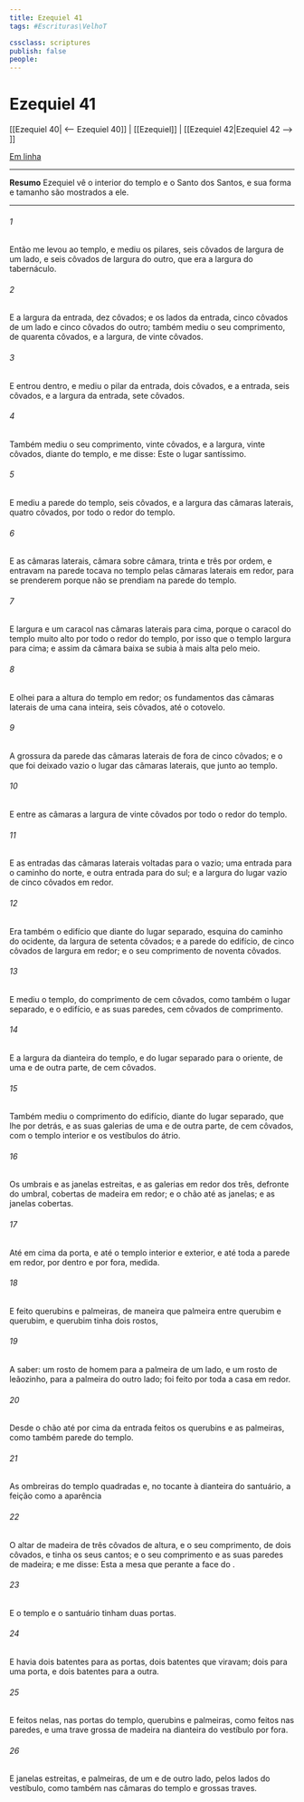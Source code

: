 ```yaml
---
title: Ezequiel 41
tags: #Escrituras\VelhoT

cssclass: scriptures
publish: false
people:
---
```


# Ezequiel 41
[[Ezequiel 40| <-- Ezequiel 40]] | [[Ezequiel]] | [[Ezequiel 42|Ezequiel 42 --> ]]

[Em linha](https://churchofjesuschrist.org/study/scriptures/ot/ezek/41?lang=por)

---
__Resumo__
Ezequiel vê o interior do templo e o Santo dos Santos, e sua forma e tamanho são mostrados a ele.

---
###### 1 
Então me levou ao templo, e mediu os pilares, seis côvados de largura de um lado, e seis côvados de largura do outro, que era a largura do tabernáculo.

###### 2 
E a largura da entrada, dez côvados; e os lados da entrada, cinco côvados de um lado e cinco côvados do outro; também mediu o seu comprimento, de quarenta côvados, e a largura, de vinte côvados.

###### 3 
E entrou dentro, e mediu o pilar da entrada, dois côvados, e a entrada, seis côvados, e a largura da entrada, sete côvados.

###### 4 
Também mediu o seu comprimento, vinte côvados, e a largura, vinte côvados, diante do templo, e me disse: Este  o lugar santíssimo.

###### 5 
E mediu a parede do templo, seis côvados, e a largura das câmaras laterais, quatro côvados, por todo o redor do templo.

###### 6 
E as câmaras laterais, câmara sobre câmara,  trinta e três por ordem, e entravam na parede  tocava no templo pelas câmaras laterais em redor, para se prenderem  porque não se prendiam na parede do templo.

###### 7 
E  largura e um caracol nas câmaras laterais para cima, porque o caracol do templo  muito alto por todo o redor do templo, por isso que o templo  largura para cima; e assim da câmara baixa se subia à mais alta pelo meio.

###### 8 
E olhei para a altura do templo em redor;  os fundamentos das câmaras laterais  de uma cana inteira, seis côvados,  até o cotovelo.

###### 9 
A grossura da parede das câmaras laterais de fora  de cinco côvados; e o que foi deixado vazio  o lugar das câmaras laterais, que  junto ao templo.

###### 10 
E entre as câmaras  a largura de vinte côvados por todo o redor do templo.

###### 11 
E as entradas das câmaras laterais  voltadas para o  vazio; uma entrada para o caminho do norte, e outra entrada para  do sul; e a largura do lugar vazio  de cinco côvados em redor.

###### 12 
Era também o edifício que  diante do lugar separado,  esquina do caminho do ocidente, da largura de setenta côvados; e a parede do edifício, de cinco côvados de largura em redor; e o seu comprimento  de noventa côvados.

###### 13 
E mediu o templo, do comprimento de cem côvados, como também o lugar separado, e o edifício, e as suas paredes, cem côvados de comprimento.

###### 14 
E a largura da dianteira do templo, e do lugar separado para o oriente, de uma e de outra parte, de cem côvados.

###### 15 
Também mediu o comprimento do edifício, diante do lugar separado, que lhe  por detrás, e as suas galerias de uma e de outra parte, de cem côvados, com o templo interior e os vestíbulos do átrio.

###### 16 
Os umbrais e as janelas estreitas, e as galerias em redor dos três, defronte do umbral,  cobertas de madeira em redor; e  o chão até as janelas; e as janelas  cobertas.

###### 17 
Até  em cima da porta, e até o templo interior e exterior, e até toda a parede em redor, por dentro e por fora,  medida.

###### 18 
E  feito  querubins e palmeiras, de maneira que  palmeira  entre querubim e querubim, e  querubim tinha dois rostos,

###### 19 
A saber: um rosto de homem  para a palmeira de um lado, e um rosto de leãozinho, para a palmeira do outro lado;  foi feito por toda a casa em redor.

###### 20 
Desde o chão até por cima da entrada  feitos os querubins e as palmeiras, como também  parede do templo.

###### 21 
As ombreiras do templo  quadradas e, no tocante à dianteira do santuário, a feição  como a aparência 

###### 22 
O altar de madeira  de três côvados de altura, e o seu comprimento, de dois côvados, e tinha os seus cantos; e o seu comprimento e as suas paredes  de madeira; e me disse: Esta  a mesa que  perante a face do .

###### 23 
E o templo e o santuário  tinham duas portas.

###### 24 
E havia dois batentes para as portas, dois batentes que viravam; dois para uma porta, e dois batentes para a outra.

###### 25 
E  feitos nelas, nas portas do templo, querubins e palmeiras, como  feitos nas paredes, e  uma trave grossa de madeira na dianteira do vestíbulo por fora.

###### 26 
E  janelas estreitas, e palmeiras, de um e de outro lado, pelos lados do vestíbulo, como também nas câmaras do templo e  grossas traves.

